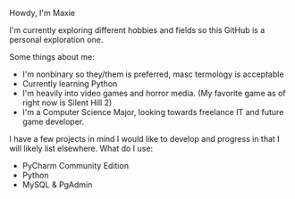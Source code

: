 Howdy, I'm Maxie

I'm currently exploring different hobbies and fields so this GitHub is a personal exploration one.

Some things about me:
- I'm nonbinary so they/them is preferred, masc termology is acceptable
- Currently learning Python
- I'm heavily into video games and horror media. (My favorite game as of right now is Silent Hill 2)
- I'm a Computer Science Major, looking towards freelance IT and future game developer.

I have a few projects in mind I would like to develop and progress in that I will likely list elsewhere.
What do I use:
- PyCharm Community Edition
- Python
- MySQL & PgAdmin

<!---
OvijaBro/OvijaBro is a ✨ special ✨ repository because its `README.md` (this file) appears on your GitHub profile.
You can click the Preview link to take a look at your changes.
--->

